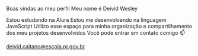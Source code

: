 Boas vindas ao meu perfil
Meu nome é Deivid Wesley

Estou estudando na Alura
Estou me desenvolvendo na linguagem JavaScript
Utilizo esse espaço para minha organização e compartilhamento dos meu projetos desenvolvidos
Você pode entrar em contato comigo 📫

deivid.caitano@escola.pr.gov.br
